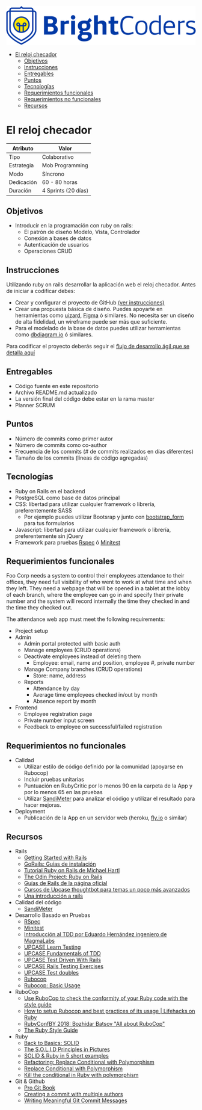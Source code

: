 ![BrightCoders Logo](../img/logo.png)

- [El reloj checador](#el-reloj-checador)
  - [Objetivos](#objetivos)
  - [Instrucciones](#instrucciones)
  - [Entregables](#entregables)
  - [Puntos](#puntos)
  - [Tecnologías](#tecnologías)
  - [Requerimientos funcionales](#requerimientos-funcionales)
  - [Requerimientos no funcionales](#requerimientos-no-funcionales)
  - [Recursos](#recursos)
  
# El reloj checador

  Atributo |  Valor
 --- | --- |
 Tipo | Colaborativo
 Estrategia | Mob Programming
 Modo | Síncrono
 Dedicación | 60 - 80 horas
 Duración | 4 Sprints (20 días)

## Objetivos

- Introducir en la programación con ruby on rails:
  - El patrón de diseño Modelo, Vista, Controlador
  - Conexión a bases de datos
  - Autenticación de usuarios
  - Operaciones CRUD

## Instrucciones

Utilizando ruby on rails desarrollar la aplicación web el reloj checador. Antes de iniciar a codificar debes:

- Crear y configurar el proyecto de GitHub [(ver instrucciones)](project-planner.md)
- Crear una propuesta básica de diseño. Puedes apoyarte en herramientas como [uizard](https://uizard.io/es/), [Figma](https://www.figma.com/) ó similares. No necesita ser un diseño de alta fidelidad, un wireframe puede ser más que suficiente.
- Para el modelado de la base de datos puedes utilizar herramientas como [dbdiagram.io](https://dbdiagram.io/home) ó similares.
  
Para codificar el proyecto deberás seguir el  [flujo de desarrollo ágil que se detalla aquí](workflow.md)

## Entregables

- Código fuente en este repositorio
- Archivo README.md actualizado
- La versión final del código debe estar en la rama master
- Planner SCRUM

## Puntos

- Número de commits como primer autor
- Número de commits como co-author
- Frecuencia de los commits (# de commits realizados en días diferentes)
- Tamaño de los commits (líneas de código agregadas)

## Tecnologías

- Ruby on Rails en el backend
- PostgreSQL como base de datos principal
- CSS: libertad para utilizar cualquier framework o librería, preferentemente SASS
  - Por ejemplo puedes utilizar Bootsrap y junto con [bootstrap_form](https://github.com/bootstrap-ruby/bootstrap_form) para tus formularios
- Javascript: libertad para utilizar cualquier framework o librería, preferentemente sin jQuery
- Framework para pruebas [Rspec](https://rspec.info/) ó [Minitest](https://github.com/seattlerb/minitest)

## Requerimientos funcionales

Foo Corp needs a system to control their employees attendance to their offices, they need full visibility of who went to work at what time and when they left. They need a webpage that will be opened in a tablet at the lobby of each branch, where the employee can go in and specify their private number and the system will record internally the time they checked in and the time they checked out.

The attendance web app must meet the following requirements:

- Project setup
- Admin
  - Admin portal protected with basic auth
  - Manage employees (CRUD operations)
  - Deactivate employees instead of deleting them
    - Employee: email, name and position, employee #, private number
  - Manage Company branches (CRUD operations)
    - Store: name, address
  - Reports
    - Attendance by day
    - Average time employees checked in/out by month
    - Absence report by month
- Frontend
  - Employee registration page
  - Private number input screen
  - Feedback to employee on successful/failed registration

## Requerimientos no funcionales

- Calidad
  - Utilizar estilo de código definido por la comunidad (apoyarse en Rubocop)
  - Incluir pruebas unitarias
  - Puntuación en RubyCritic por lo menos 90 en la carpeta de la App y por lo menos 65 en las pruebas
  - Utilizar [SandiMeter](https://github.com/makaroni4/sandi_meter) para analizar el código y utilizar el resultado para hacer mejoras.
- Deployment
  - Publicación de la App en un servidor web (heroku, [fly.io](https://fly.io/) o similar)

## Recursos

- Rails
  - [Getting Started with Rails](https://guides.rubyonrails.org/getting_started.html)
  - [GoRails: Guías de instalación](https://gorails.com/guides)
  - [Tutorial Ruby on Rails de Michael Hartl](https://www.learnenough.com/ruby-on-rails-6th-edition-tutorial)
  - [The Odin Project: Ruby on Rails](https://www.theodinproject.com/paths/full-stack-ruby-on-rails/courses/ruby-on-rails)
  - [Guías de Rails de la página oficial](https://guides.rubyonrails.org/getting_started.html)
  - [Cursos de Upcase thoughtbot para temas un poco más avanzados](https://thoughtbot.com/upcase/rails)
  - [Una introducción a rails](https://uniwebsidad.com/libros/introduccion-rails)
- Calidad del código
  - [SandiMeter](https://github.com/makaroni4/sandi_meter)
- Desarrollo Basado en Pruebas
  - [RSpec](https://rspec.info/)
  - [Minitest](https://github.com/minitest/minitest)
  - [Introducción al TDD por Eduardo Hernández ingeniero de MagmaLabs](https://brightcoder.gitbook.io/handbook/recursos/tdd)
  - [UPCASE Learn Testing](https://thoughtbot.com/upcase/testing)
  - [UPCASE Fundamentals of TDD](https://thoughtbot.com/upcase/fundamentals-of-tdd)
  - [UPCASE Test Driven With Rails](https://thoughtbot.com/upcase/test-driven-rails)
  - [UPCASE Rails Testing Exercises](https://thoughtbot.com/upcase/rails-testing-exercises)
  - [UPCASE Test doubles](https://thoughtbot.com/upcase/test-doubles)
  - [Rubocop](https://rubocop.org/)
  - [Rubocop: Basic Usage](https://docs.rubocop.org/rubocop/usage/basic_usage.html)
- RuboCop
  - [Use RuboCop to check the conformity of your Ruby code with the style guide](https://siderlabs.com/blog/use-rubocop-to-check-the-conformity-of-your-ruby-code-with-the-style-guide-6a5bef9bf1e0/)
  - [How to setup Rubocop and best practices of its usage | Lifehacks on Ruby](https://www.youtube.com/watch?v=kobTH-2LhHY)
  - [RubyConfBY 2018: Bozhidar Batsov "All about RuboCop"](https://www.youtube.com/watch?v=7u8nL9ABv2E)
  - [The Ruby Style Guide](https://rubystyle.guide/)
- Ruby
  - [Back to Basics: SOLID](https://thoughtbot.com/blog/back-to-basics-solid)
  - [The S.O.L.I.D Principles in Pictures](https://medium.com/backticks-tildes/the-s-o-l-i-d-principles-in-pictures-b34ce2f1e898)
  - [SOLID & Ruby in 5 short examples](https://medium.com/rubycademy/solid-ruby-in-5-short-examples-353ea22f9b05)
  - [Refactoring: Replace Conditional with Polymorphism](https://thoughtbot.com/blog/refactoring-replace-conditional-with-polymorphism)
  - [Replace Conditional with Polymorphism](https://refactoring.guru/replace-conditional-with-polymorphism)
  - [Kill the conditional in Ruby with polymorphism](https://medium.com/@anonyo/kill-the-if-statement-or-conditional-in-ruby-with-polymorphism-a3a6f1b64e8d)
- Git & Github
  - [Pro Git Book](https://git-scm.com/book/en/v2)
  - [Creating a commit with multiple authors](https://docs.github.com/en/enterprise-cloud@latest/pull-requests/committing-changes-to-your-project/creating-and-editing-commits/creating-a-commit-with-multiple-authors)
  - [Writing Meaningful Git Commit Messages](https://betterprogramming.pub/you-need-meaningful-commit-messages-d869e44e98d4)
